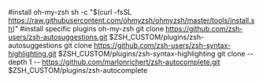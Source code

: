 #install oh-my-zsh
sh -c "$(curl -fsSL https://raw.githubusercontent.com/ohmyzsh/ohmyzsh/master/tools/install.sh)"
#install specific plugins oh-my-zsh
git clone https://github.com/zsh-users/zsh-autosuggestions.git $ZSH_CUSTOM/plugins/zsh-autosuggestions
git clone https://github.com/zsh-users/zsh-syntax-highlighting.git $ZSH_CUSTOM/plugins/zsh-syntax-highlighting
git clone --depth 1 -- https://github.com/marlonrichert/zsh-autocomplete.git $ZSH_CUSTOM/plugins/zsh-autocomplete
